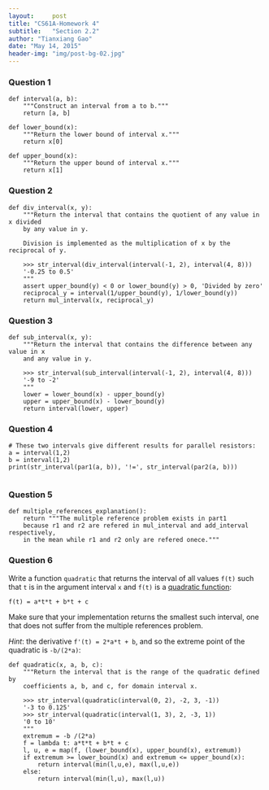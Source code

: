 ```yaml
---
layout:     post
title: "CS61A-Homework 4"
subtitle:   "Section 2.2"
author: "Tianxiang Gao"
date: "May 14, 2015"
header-img: "img/post-bg-02.jpg"
---
```

<h3>Question 1</h3>

<pre><code>def interval(a, b):
    """Construct an interval from a to b."""
    return [a, b]

def lower_bound(x):
    """Return the lower bound of interval x."""
    return x[0]

def upper_bound(x):
    """Return the upper bound of interval x."""
    return x[1]
</code></pre>

<h3>Question 2</h3>

<pre><code>def div_interval(x, y):
    """Return the interval that contains the quotient of any value in x divided
    by any value in y.

    Division is implemented as the multiplication of x by the reciprocal of y.

    >>> str_interval(div_interval(interval(-1, 2), interval(4, 8)))
    '-0.25 to 0.5'
    """
    assert upper_bound(y) < 0 or lower_bound(y) > 0, 'Divided by zero' 
    reciprocal_y = interval(1/upper_bound(y), 1/lower_bound(y))
    return mul_interval(x, reciprocal_y)
</code></pre>

<h3 class="question" id="q3">Question 3</h3>

<pre><code>def sub_interval(x, y):
    """Return the interval that contains the difference between any value in x
    and any value in y.

    >>> str_interval(sub_interval(interval(-1, 2), interval(4, 8)))
    '-9 to -2'
    """
    lower = lower_bound(x) - upper_bound(y)
    upper = upper_bound(x) - lower_bound(y)
    return interval(lower, upper)</code></pre>

<h3 class="question" id="q4">Question 4</h3>

<pre><code># These two intervals give different results for parallel resistors:
a = interval(1,2)
b = interval(1,2)
print(str_interval(par1(a, b)), '!=', str_interval(par2(a, b)))

</code></pre>

<h3 class="question" id="q5">Question 5</h3>

<pre><code>def multiple_references_explanation():
    return """The mulitple reference problem exists in part1
    because r1 and r2 are refered in mul_interval and add_interval respectively, 
    in the mean while r1 and r2 only are refered onece."""
</code></pre>

<h3 class="question" id="q6">Question 6</h3>

<p>Write a function <code>quadratic</code> that returns the interval of all values
<code>f(t)</code> such that <code>t</code> is in the argument interval <code>x</code> and <code>f(t)</code> is a
<a href="http://en.wikipedia.org/wiki/Quadratic_function">quadratic function</a>:</p>

<pre><code>f(t) = a*t*t + b*t + c</code></pre>

<p>Make sure that your implementation returns the smallest such interval,
one that does not suffer from the multiple references problem.</p>

<p><em>Hint</em>: the derivative <code>f'(t) = 2*a*t + b</code>, and so the extreme
point of the quadratic is <code>-b/(2*a)</code>:</p>

<pre><code>def quadratic(x, a, b, c):
    """Return the interval that is the range of the quadratic defined by
    coefficients a, b, and c, for domain interval x.

    &gt;&gt;&gt; str_interval(quadratic(interval(0, 2), -2, 3, -1))
    '-3 to 0.125'
    &gt;&gt;&gt; str_interval(quadratic(interval(1, 3), 2, -3, 1))
    '0 to 10'
    """
    extremum = -b /(2*a)
    f = lambda t: a*t*t + b*t + c
    l, u, e = map(f, (lower_bound(x), upper_bound(x), extremum))
    if extremum >= lower_bound(x) and extremum <= upper_bound(x):
        return interval(min(l,u,e), max(l,u,e))
    else:
        return interval(min(l,u), max(l,u))</code></pre>

